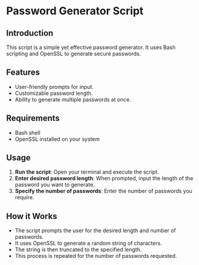 # Password Generator Script

## Introduction
This script is a simple yet effective password generator. It uses Bash scripting and OpenSSL to generate secure passwords.

## Features
- User-friendly prompts for input.
- Customizable password length.
- Ability to generate multiple passwords at once.

## Requirements
- Bash shell
- OpenSSL installed on your system

## Usage
1. **Run the script**: Open your terminal and execute the script.
2. **Enter desired password length**: When prompted, input the length of the password you want to generate.
3. **Specify the number of passwords**: Enter the number of passwords you require.

## How it Works
- The script prompts the user for the desired length and number of passwords.
- It uses OpenSSL to generate a random string of characters.
- The string is then truncated to the specified length.
- This process is repeated for the number of passwords requested.

